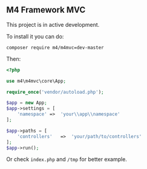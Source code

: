 ## M4 Framework MVC

This project is in active development. 


To install it you can do:
```
composer require m4/m4mvc=dev-master
```


Then:

```php
<?php

use m4\m4mvc\core\App;

require_once('vendor/autoload.php');

$app = new App;
$app->settings = [
	'namespace'	=>	'your\\app\\namespace'
];

$app->paths = [
	'controllers'	=>	'your/path/to/controllers'
];
$app->run();


```

Or check `index.php` and `/tmp` for better example.